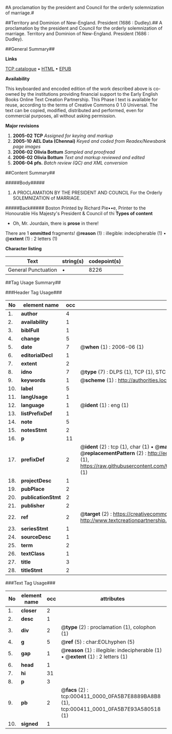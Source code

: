 #A proclamation by the president and Council for the orderly solemnization of marriage.#

##Territory and Dominion of New-England. President (1686 : Dudley).##
A proclamation by the president and Council for the orderly solemnization of marriage.
Territory and Dominion of New-England. President (1686 : Dudley).

##General Summary##

**Links**

[TCP catalogue](http://www.ota.ox.ac.uk/tcp/)  • 
[HTML](http://tei.it.ox.ac.uk/tcp/Texts-HTML/free/N00/N00337.html)  • 
[EPUB](http://tei.it.ox.ac.uk/tcp/Texts-EPUB/free/N00/N00337.epub)

**Availability**

This keyboarded and encoded edition of the
	       work described above is co-owned by the institutions
	       providing financial support to the Early English Books
	       Online Text Creation Partnership. This Phase I text is
	       available for reuse, according to the terms of Creative
	       Commons 0 1.0 Universal. The text can be copied,
	       modified, distributed and performed, even for
	       commercial purposes, all without asking permission.

**Major revisions**

1. __2005-02__ __TCP__ *Assigned for keying and markup*
1. __2005-10__ __AEL Data (Chennai)__ *Keyed and coded from Readex/Newsbank page images*
1. __2006-02__ __Olivia Bottum__ *Sampled and proofread*
1. __2006-02__ __Olivia Bottum__ *Text and markup reviewed and edited*
1. __2006-04__ __pfs.__ *Batch review (QC) and XML conversion*

##Content Summary##

#####Body#####

1. A PROCLAMATION BY THE PRESIDENT AND COUNCIL For the Orderly SOLEMNIZATION of MARRIAGE.

#####Back#####
Boston Printed by Richard Pie••e, Printer to the Honourable His Majesty's President & Council of thi
**Types of content**

  * Oh, Mr. Jourdain, there is **prose** in there!

There are 1 **ommitted** fragments! 
 @__reason__ (1) : illegible: indecipherable (1)  •  @__extent__ (1) : 2 letters (1)

**Character listing**


|Text|string(s)|codepoint(s)|
|---|---|---|
|General Punctuation|•|8226|

##Tag Usage Summary##

###Header Tag Usage###

|No|element name|occ|attributes|
|---|---|---|---|
|1.|__author__|4||
|2.|__availability__|1||
|3.|__biblFull__|1||
|4.|__change__|5||
|5.|__date__|7| @__when__ (1) : 2006-06 (1)|
|6.|__editorialDecl__|1||
|7.|__extent__|2||
|8.|__idno__|7| @__type__ (7) : DLPS (1), TCP (1), STC (2), NOTIS (1), IMAGE-SET (1), EVANS-CITATION (1)|
|9.|__keywords__|1| @__scheme__ (1) : http://authorities.loc.gov/ (1)|
|10.|__label__|5||
|11.|__langUsage__|1||
|12.|__language__|1| @__ident__ (1) : eng (1)|
|13.|__listPrefixDef__|1||
|14.|__note__|5||
|15.|__notesStmt__|2||
|16.|__p__|11||
|17.|__prefixDef__|2| @__ident__ (2) : tcp (1), char (1)  •  @__matchPattern__ (2) : ([0-9\-]+):([0-9IVX]+) (1), (.+) (1)  •  @__replacementPattern__ (2) : http://eebo.chadwyck.com/downloadtiff?vid=$1&page=$2 (1), https://raw.githubusercontent.com/textcreationpartnership/Texts/master/tcpchars.xml#$1 (1)|
|18.|__projectDesc__|1||
|19.|__pubPlace__|2||
|20.|__publicationStmt__|2||
|21.|__publisher__|2||
|22.|__ref__|2| @__target__ (2) : https://creativecommons.org/publicdomain/zero/1.0/ (1), http://www.textcreationpartnership.org/docs/. (1)|
|23.|__seriesStmt__|1||
|24.|__sourceDesc__|1||
|25.|__term__|2||
|26.|__textClass__|1||
|27.|__title__|3||
|28.|__titleStmt__|2||


###Text Tag Usage###

|No|element name|occ|attributes|
|---|---|---|---|
|1.|__closer__|2||
|2.|__desc__|1||
|3.|__div__|2| @__type__ (2) : proclamation (1), colophon (1)|
|4.|__g__|5| @__ref__ (5) : char:EOLhyphen (5)|
|5.|__gap__|1| @__reason__ (1) : illegible: indecipherable (1)  •  @__extent__ (1) : 2 letters (1)|
|6.|__head__|1||
|7.|__hi__|31||
|8.|__p__|3||
|9.|__pb__|2| @__facs__ (2) : tcp:000411_0000_0FA5B7E8889BA8B8 (1), tcp:000411_0001_0FA5B7E93A580518 (1)|
|10.|__signed__|1||
